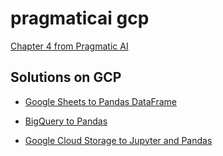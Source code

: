 # pragmaticai gcp

[Chapter 4 from Pragmatic AI](https://www.amazon.com/Pragmatic-AI-Introduction-Cloud-based-Learning/dp/0134863860)

## Solutions on GCP

* [Google Sheets to Pandas DataFrame](https://github.com/noahgift/pragmaticai-gcp/blob/master/notebooks/dataflow_sheets_to_pandas.ipynb)

* [BigQuery to Pandas](https://github.com/noahgift/pragmaticai-gcp/blob/master/notebooks/pragai-big-instance-BigQuery.ipynb)

* [Google Cloud Storage to Jupyter and Pandas](https://github.com/noahgift/pragmaticai-gcp/blob/master/notebooks/pragai-big-instance.ipynb)
